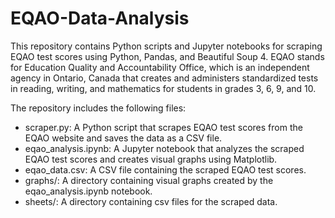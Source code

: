 # EQAO-Data-Analysis


This repository contains Python scripts and Jupyter notebooks for scraping EQAO test scores using Python, Pandas, and Beautiful Soup 4. EQAO stands for Education Quality and Accountability Office, which is an independent agency in Ontario, Canada that creates and administers standardized tests in reading, writing, and mathematics for students in grades 3, 6, 9, and 10.

The repository includes the following files:

* scraper.py: A Python script that scrapes EQAO test scores from the EQAO website and saves the data as a CSV file.
* eqao_analysis.ipynb: A Jupyter notebook that analyzes the scraped EQAO test scores and creates visual graphs using Matplotlib.
* eqao_data.csv: A CSV file containing the scraped EQAO test scores.
* graphs/: A directory containing visual graphs created by the eqao_analysis.ipynb notebook.
* sheets/: A directory containing csv files for the scraped data.
